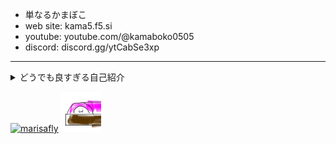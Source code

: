 - 単なるかまぼこ
- web site: <a src="https://kama5.f5.si/">kama5.f5.si</a>
- youtube: <a src="https://youtube.com/@kamaboko0505">youtube.com/@kamaboko0505</a>
- discord: <a src="https://discord.gg/ytCabSe3xp">discord.gg/ytCabSe3xp</a>
* * *
<details><summary>どうでも良すぎる自己紹介</summary>

名前:かまぼこ陛下
これだけ
</details>

<a href="https://emoji.gg/emoji/6283_marisafly"><img src="https://cdn3.emoji.gg/emojis/6283_marisafly.gif" width="64px" height="64px" alt="marisafly"></a>
<img src="https://github.com/kamabokoheika/kamabokoheika/blob/main/%E3%81%8B%E3%81%BE%E3%81%BC%E3%81%93%E3%82%A2%E3%82%A4%E3%82%B3%E3%83%B3.png?raw=true" width="64px" height="64px" alt="かまぼこ">

<!---
kamabokoheika/kamabokoheika is a ✨ special ✨ repository because its `README.md` (this file) appears on your GitHub profile.
You can click the Preview link to take a look at your changes.
--->
